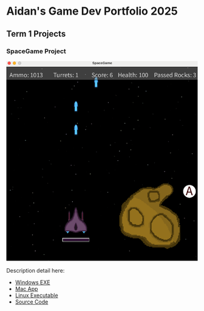 # Aidan's Game Dev Portfolio 2025

## Term 1 Projects

### SpaceGame Project

![SpaceGame](https://github.com/GeraldZ-o/portfolio/blob/main/images/SpaceGame.png?raw=true)

Description detail here:

* [Windows EXE](https://github.com/GeraldZ-o/portfolio/blob/main/src/SpaceGame/windows-amd64.zip)
* [Mac App](https://github.com/GeraldZ-o/portfolio/blob/main/src/SpaceGame/macos-aarch64.zip)
* [Linux Executable]()
* [Source Code]()
